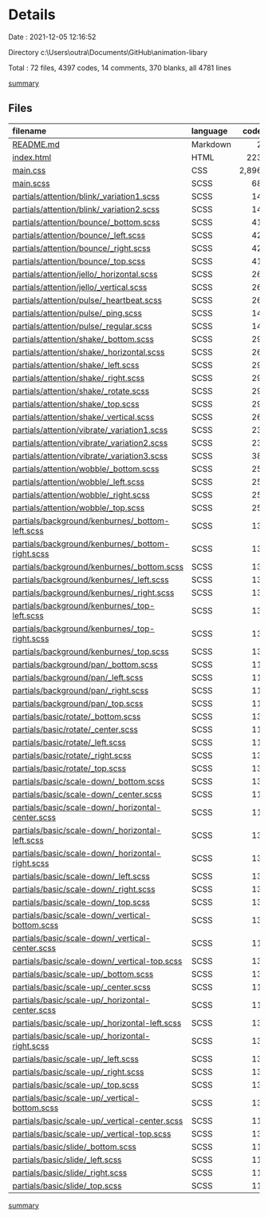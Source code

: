 # Details

Date : 2021-12-05 12:16:52

Directory c:\Users\outra\Documents\GitHub\animation-libary

Total : 72 files,  4397 codes, 14 comments, 370 blanks, all 4781 lines

[summary](results.md)

## Files
| filename | language | code | comment | blank | total |
| :--- | :--- | ---: | ---: | ---: | ---: |
| [README.md](/README.md) | Markdown | 2 | 0 | 1 | 3 |
| [index.html](/index.html) | HTML | 223 | 0 | 0 | 223 |
| [main.css](/main.css) | CSS | 2,896 | 1 | 202 | 3,099 |
| [main.scss](/main.scss) | SCSS | 68 | 13 | 0 | 81 |
| [partials/attention/blink/_variation1.scss](/partials/attention/blink/_variation1.scss) | SCSS | 14 | 0 | 1 | 15 |
| [partials/attention/blink/_variation2.scss](/partials/attention/blink/_variation2.scss) | SCSS | 14 | 0 | 2 | 16 |
| [partials/attention/bounce/_bottom.scss](/partials/attention/bounce/_bottom.scss) | SCSS | 41 | 0 | 7 | 48 |
| [partials/attention/bounce/_left.scss](/partials/attention/bounce/_left.scss) | SCSS | 42 | 0 | 7 | 49 |
| [partials/attention/bounce/_right.scss](/partials/attention/bounce/_right.scss) | SCSS | 42 | 0 | 7 | 49 |
| [partials/attention/bounce/_top.scss](/partials/attention/bounce/_top.scss) | SCSS | 41 | 0 | 7 | 48 |
| [partials/attention/jello/_horizontal.scss](/partials/attention/jello/_horizontal.scss) | SCSS | 26 | 0 | 6 | 32 |
| [partials/attention/jello/_vertical.scss](/partials/attention/jello/_vertical.scss) | SCSS | 26 | 0 | 6 | 32 |
| [partials/attention/pulse/_heartbeat.scss](/partials/attention/pulse/_heartbeat.scss) | SCSS | 26 | 0 | 4 | 30 |
| [partials/attention/pulse/_ping.scss](/partials/attention/pulse/_ping.scss) | SCSS | 14 | 0 | 2 | 16 |
| [partials/attention/pulse/_regular.scss](/partials/attention/pulse/_regular.scss) | SCSS | 14 | 0 | 2 | 16 |
| [partials/attention/shake/_bottom.scss](/partials/attention/shake/_bottom.scss) | SCSS | 29 | 0 | 5 | 34 |
| [partials/attention/shake/_horizontal.scss](/partials/attention/shake/_horizontal.scss) | SCSS | 26 | 0 | 4 | 30 |
| [partials/attention/shake/_left.scss](/partials/attention/shake/_left.scss) | SCSS | 29 | 0 | 5 | 34 |
| [partials/attention/shake/_right.scss](/partials/attention/shake/_right.scss) | SCSS | 29 | 0 | 5 | 34 |
| [partials/attention/shake/_rotate.scss](/partials/attention/shake/_rotate.scss) | SCSS | 29 | 0 | 5 | 34 |
| [partials/attention/shake/_top.scss](/partials/attention/shake/_top.scss) | SCSS | 29 | 0 | 5 | 34 |
| [partials/attention/shake/_vertical.scss](/partials/attention/shake/_vertical.scss) | SCSS | 26 | 0 | 4 | 30 |
| [partials/attention/vibrate/_variation1.scss](/partials/attention/vibrate/_variation1.scss) | SCSS | 23 | 0 | 5 | 28 |
| [partials/attention/vibrate/_variation2.scss](/partials/attention/vibrate/_variation2.scss) | SCSS | 23 | 0 | 5 | 28 |
| [partials/attention/vibrate/_variation3.scss](/partials/attention/vibrate/_variation3.scss) | SCSS | 38 | 0 | 10 | 48 |
| [partials/attention/wobble/_bottom.scss](/partials/attention/wobble/_bottom.scss) | SCSS | 25 | 0 | 5 | 30 |
| [partials/attention/wobble/_left.scss](/partials/attention/wobble/_left.scss) | SCSS | 25 | 0 | 5 | 30 |
| [partials/attention/wobble/_right.scss](/partials/attention/wobble/_right.scss) | SCSS | 25 | 0 | 5 | 30 |
| [partials/attention/wobble/_top.scss](/partials/attention/wobble/_top.scss) | SCSS | 25 | 0 | 5 | 30 |
| [partials/background/kenburnes/_bottom-left.scss](/partials/background/kenburnes/_bottom-left.scss) | SCSS | 13 | 0 | 1 | 14 |
| [partials/background/kenburnes/_bottom-right.scss](/partials/background/kenburnes/_bottom-right.scss) | SCSS | 13 | 0 | 1 | 14 |
| [partials/background/kenburnes/_bottom.scss](/partials/background/kenburnes/_bottom.scss) | SCSS | 13 | 0 | 1 | 14 |
| [partials/background/kenburnes/_left.scss](/partials/background/kenburnes/_left.scss) | SCSS | 13 | 0 | 1 | 14 |
| [partials/background/kenburnes/_right.scss](/partials/background/kenburnes/_right.scss) | SCSS | 13 | 0 | 1 | 14 |
| [partials/background/kenburnes/_top-left.scss](/partials/background/kenburnes/_top-left.scss) | SCSS | 13 | 0 | 1 | 14 |
| [partials/background/kenburnes/_top-right.scss](/partials/background/kenburnes/_top-right.scss) | SCSS | 13 | 0 | 1 | 14 |
| [partials/background/kenburnes/_top.scss](/partials/background/kenburnes/_top.scss) | SCSS | 13 | 0 | 1 | 14 |
| [partials/background/pan/_bottom.scss](/partials/background/pan/_bottom.scss) | SCSS | 11 | 0 | 1 | 12 |
| [partials/background/pan/_left.scss](/partials/background/pan/_left.scss) | SCSS | 11 | 0 | 1 | 12 |
| [partials/background/pan/_right.scss](/partials/background/pan/_right.scss) | SCSS | 11 | 0 | 1 | 12 |
| [partials/background/pan/_top.scss](/partials/background/pan/_top.scss) | SCSS | 11 | 0 | 1 | 12 |
| [partials/basic/rotate/_bottom.scss](/partials/basic/rotate/_bottom.scss) | SCSS | 13 | 0 | 1 | 14 |
| [partials/basic/rotate/_center.scss](/partials/basic/rotate/_center.scss) | SCSS | 11 | 0 | 1 | 12 |
| [partials/basic/rotate/_left.scss](/partials/basic/rotate/_left.scss) | SCSS | 11 | 0 | 1 | 12 |
| [partials/basic/rotate/_right.scss](/partials/basic/rotate/_right.scss) | SCSS | 13 | 0 | 1 | 14 |
| [partials/basic/rotate/_top.scss](/partials/basic/rotate/_top.scss) | SCSS | 13 | 0 | 1 | 14 |
| [partials/basic/scale-down/_bottom.scss](/partials/basic/scale-down/_bottom.scss) | SCSS | 13 | 0 | 1 | 14 |
| [partials/basic/scale-down/_center.scss](/partials/basic/scale-down/_center.scss) | SCSS | 11 | 0 | 1 | 12 |
| [partials/basic/scale-down/_horizontal-center.scss](/partials/basic/scale-down/_horizontal-center.scss) | SCSS | 11 | 0 | 1 | 12 |
| [partials/basic/scale-down/_horizontal-left.scss](/partials/basic/scale-down/_horizontal-left.scss) | SCSS | 13 | 0 | 1 | 14 |
| [partials/basic/scale-down/_horizontal-right.scss](/partials/basic/scale-down/_horizontal-right.scss) | SCSS | 13 | 0 | 1 | 14 |
| [partials/basic/scale-down/_left.scss](/partials/basic/scale-down/_left.scss) | SCSS | 13 | 0 | 1 | 14 |
| [partials/basic/scale-down/_right.scss](/partials/basic/scale-down/_right.scss) | SCSS | 13 | 0 | 1 | 14 |
| [partials/basic/scale-down/_top.scss](/partials/basic/scale-down/_top.scss) | SCSS | 13 | 0 | 1 | 14 |
| [partials/basic/scale-down/_vertical-bottom.scss](/partials/basic/scale-down/_vertical-bottom.scss) | SCSS | 13 | 0 | 1 | 14 |
| [partials/basic/scale-down/_vertical-center.scss](/partials/basic/scale-down/_vertical-center.scss) | SCSS | 11 | 0 | 1 | 12 |
| [partials/basic/scale-down/_vertical-top.scss](/partials/basic/scale-down/_vertical-top.scss) | SCSS | 13 | 0 | 1 | 14 |
| [partials/basic/scale-up/_bottom.scss](/partials/basic/scale-up/_bottom.scss) | SCSS | 13 | 0 | 1 | 14 |
| [partials/basic/scale-up/_center.scss](/partials/basic/scale-up/_center.scss) | SCSS | 11 | 0 | 1 | 12 |
| [partials/basic/scale-up/_horizontal-center.scss](/partials/basic/scale-up/_horizontal-center.scss) | SCSS | 11 | 0 | 1 | 12 |
| [partials/basic/scale-up/_horizontal-left.scss](/partials/basic/scale-up/_horizontal-left.scss) | SCSS | 13 | 0 | 1 | 14 |
| [partials/basic/scale-up/_horizontal-right.scss](/partials/basic/scale-up/_horizontal-right.scss) | SCSS | 13 | 0 | 1 | 14 |
| [partials/basic/scale-up/_left.scss](/partials/basic/scale-up/_left.scss) | SCSS | 13 | 0 | 1 | 14 |
| [partials/basic/scale-up/_right.scss](/partials/basic/scale-up/_right.scss) | SCSS | 13 | 0 | 1 | 14 |
| [partials/basic/scale-up/_top.scss](/partials/basic/scale-up/_top.scss) | SCSS | 13 | 0 | 1 | 14 |
| [partials/basic/scale-up/_vertical-bottom.scss](/partials/basic/scale-up/_vertical-bottom.scss) | SCSS | 13 | 0 | 1 | 14 |
| [partials/basic/scale-up/_vertical-center.scss](/partials/basic/scale-up/_vertical-center.scss) | SCSS | 11 | 0 | 1 | 12 |
| [partials/basic/scale-up/_vertical-top.scss](/partials/basic/scale-up/_vertical-top.scss) | SCSS | 13 | 0 | 1 | 14 |
| [partials/basic/slide/_bottom.scss](/partials/basic/slide/_bottom.scss) | SCSS | 11 | 0 | 1 | 12 |
| [partials/basic/slide/_left.scss](/partials/basic/slide/_left.scss) | SCSS | 11 | 0 | 1 | 12 |
| [partials/basic/slide/_right.scss](/partials/basic/slide/_right.scss) | SCSS | 11 | 0 | 1 | 12 |
| [partials/basic/slide/_top.scss](/partials/basic/slide/_top.scss) | SCSS | 11 | 0 | 1 | 12 |

[summary](results.md)